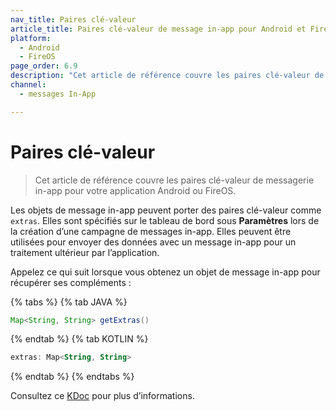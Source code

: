 ```yaml
---
nav_title: Paires clé-valeur
article_title: Paires clé-valeur de message in-app pour Android et FireOS
platform: 
  - Android
  - FireOS
page_order: 6.9
description: "Cet article de référence couvre les paires clé-valeur de messagerie in-app pour votre application Android ou FireOS."
channel:
  - messages In-App

---
```


# Paires clé-valeur

> Cet article de référence couvre les paires clé-valeur de messagerie in-app pour votre application Android ou FireOS.

Les objets de message in-app peuvent porter des paires clé-valeur comme `extras`. Elles sont spécifiés sur le tableau de bord sous **Paramètres** lors de la création d’une campagne de messages in-app. Elles peuvent être utilisées pour envoyer des données avec un message in-app pour un traitement ultérieur par l’application.

Appelez ce qui suit lorsque vous obtenez un objet de message in-app pour récupérer ses compléments :

{% tabs %}
{% tab JAVA %}
```java
Map<String, String> getExtras()
```
{% endtab %}
{% tab KOTLIN %}
```kotlin
extras: Map<String, String>
```
{% endtab %}
{% endtabs %}

Consultez ce [KDoc][44] pour plus d’informations.

[44]: https://braze-inc.github.io/braze-android-sdk/kdoc/braze-android-sdk/com.braze.models.inappmessage/-i-in-app-message/index.html#1498425856%2FProperties%2F-1725759721
